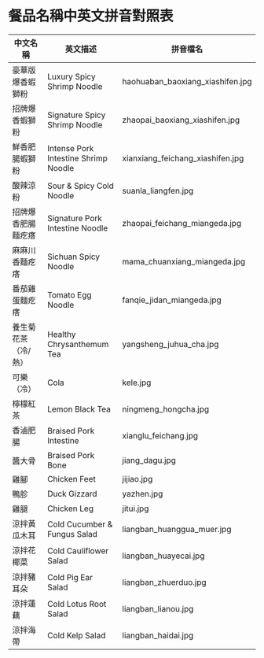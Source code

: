 # 餐品名稱中英文拼音對照表

| 中文名稱             | 英文描述                        | 拼音檔名                        |
|----------------------|---------------------------------|----------------------------------|
| 豪華版爆香蝦獅粉     | Luxury Spicy Shrimp Noodle      | haohuaban_baoxiang_xiashifen.jpg |
| 招牌爆香蝦獅粉       | Signature Spicy Shrimp Noodle   | zhaopai_baoxiang_xiashifen.jpg   |
| 鮮香肥腸蝦獅粉       | Intense Pork Intestine Shrimp Noodle | xianxiang_feichang_xiashifen.jpg |
| 酸辣涼粉             | Sour & Spicy Cold Noodle        | suanla_liangfen.jpg              |
| 招牌爆香肥腸麵疙瘩   | Signature Pork Intestine Noodle | zhaopai_feichang_miangeda.jpg    |
| 麻麻川香麵疙瘩       | Sichuan Spicy Noodle            | mama_chuanxiang_miangeda.jpg     |
| 番茄雞蛋麵疙瘩       | Tomato Egg Noodle               | fanqie_jidan_miangeda.jpg        |
| 養生菊花茶（冷/熱）  | Healthy Chrysanthemum Tea       | yangsheng_juhua_cha.jpg          |
| 可樂（冷）           | Cola                            | kele.jpg                         |
| 檸檬紅茶             | Lemon Black Tea                 | ningmeng_hongcha.jpg             |
| 香滷肥腸             | Braised Pork Intestine          | xianglu_feichang.jpg             |
| 醬大骨               | Braised Pork Bone               | jiang_dagu.jpg                   |
| 雞腳                 | Chicken Feet                    | jijiao.jpg                       |
| 鴨胗                 | Duck Gizzard                    | yazhen.jpg                       |
| 雞腿                 | Chicken Leg                     | jitui.jpg                        |
| 涼拌黃瓜木耳         | Cold Cucumber & Fungus Salad    | liangban_huanggua_muer.jpg       |
| 涼拌花椰菜           | Cold Cauliflower Salad          | liangban_huayecai.jpg            |
| 涼拌豬耳朵           | Cold Pig Ear Salad              | liangban_zhuerduo.jpg            |
| 涼拌蓮藕             | Cold Lotus Root Salad           | liangban_lianou.jpg              |
| 涼拌海帶             | Cold Kelp Salad                 | liangban_haidai.jpg              | 